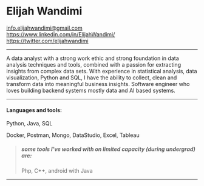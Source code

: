 # Elijah Wandimi
 info.elijahwandimi@gmail.com<br>
 https://www.linkedin.com/in/ElijahWandimi/<br>
 https://twitter.com/elijahwandimi
 
---

A data analyst with a strong work ethic and strong foundation in data analysis techniques and tools, combined with a passion for extracting insights from complex data sets. 
With experience in statistical analysis, data visualization, Python and SQL, I have the ability to collect, clean and transform data into
meaningful business insights.
Software engineer who loves building backend systems mostly data and AI based systems.
 
<!-- --- -->
<!-- 
### TI-Hub   
Software engineer intern 
> *May 2023*

### T-World Motors Limited
Software engineer  
> *contract - 2 months  May-June 2023* -->

---

#### Languages and tools:
Python, Java, SQL

Docker, Postman, Mongo, DataStudio, Excel, Tableau

> ##### some tools I've worked with on limited capacity (during undergrad) are: 
> Php, C++, android with Java

---
